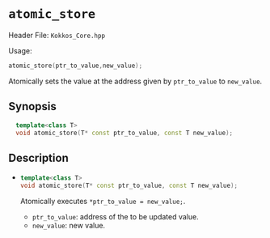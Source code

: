 # `atomic_store`

Header File: `Kokkos_Core.hpp`

Usage:
  ```c++
  atomic_store(ptr_to_value,new_value);
  ```

Atomically sets the value at the address given by `ptr_to_value` to `new_value`.

## Synopsis

```c++
  template<class T>
  void atomic_store(T* const ptr_to_value, const T new_value);
```

## Description

* ```c++
  template<class T>
  void atomic_store(T* const ptr_to_value, const T new_value);
  ```

  Atomically executes `*ptr_to_value = new_value;`. 
  * `ptr_to_value`: address of the to be updated value.
  * `new_value`: new value.


